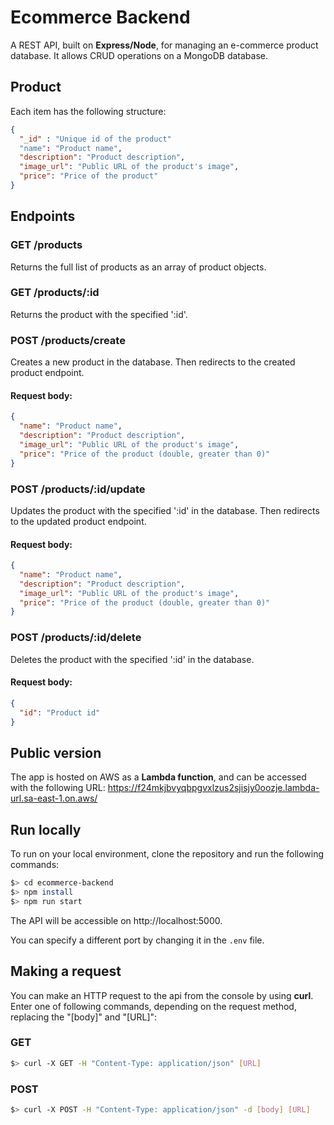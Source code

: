 # Ecommerce Backend

A REST API, built on **Express/Node**, for managing an e-commerce product database. It allows CRUD operations on a MongoDB database.

## Product

Each item has the following structure:
```json
{
  "_id" : "Unique id of the product"
  "name": "Product name",
  "description": "Product description",
  "image_url": "Public URL of the product's image",
  "price": "Price of the product"
}
```

## Endpoints

### GET /products

Returns the full list of products as an array of product objects.

### GET /products/:id

Returns the product with the specified ':id'.

### POST /products/create

Creates a new product in the database. Then redirects to the created product endpoint.

#### Request body:
```json
{
  "name": "Product name",
  "description": "Product description",
  "image_url": "Public URL of the product's image",
  "price": "Price of the product (double, greater than 0)"
}
```

### POST /products/:id/update

Updates the product with the specified ':id' in the database. Then redirects to the updated product endpoint.

#### Request body:
```json
{
  "name": "Product name",
  "description": "Product description",
  "image_url": "Public URL of the product's image",
  "price": "Price of the product (double, greater than 0)"
}
```

### POST /products/:id/delete

Deletes the product with the specified ':id' in the database.

#### Request body:
```json
{
  "id": "Product id"
}
```

## Public version

The app is hosted on AWS as a **Lambda function**, and can be accessed with the following URL: https://f24mkjbvyqbpgvxlzus2sjisjy0oozje.lambda-url.sa-east-1.on.aws/

## Run locally

To run on your local environment, clone the repository and run the following commands:

```bash
$> cd ecommerce-backend
$> npm install
$> npm run start
```
The API will be accessible on http://localhost:5000.

You can specify a different port by changing it in the `.env` file.

## Making a request

You can make an HTTP request to the api from the console by using **curl**. Enter one of following commands, depending on the request method, replacing the "[body]" and "[URL]":

### GET
```bash
$> curl -X GET -H "Content-Type: application/json" [URL]
```
### POST
```bash
$> curl -X POST -H "Content-Type: application/json" -d [body] [URL]
```

